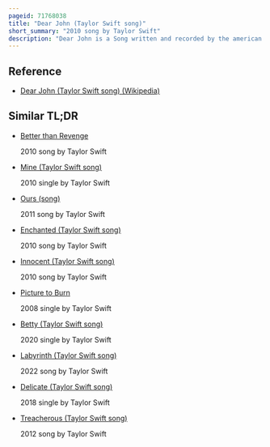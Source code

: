 ```yaml
---
pageid: 71768038
title: "Dear John (Taylor Swift song)"
short_summary: "2010 song by Taylor Swift"
description: "Dear John is a Song written and recorded by the american Singer-Songwriter Taylor Swift for her third Studio album Speak now. The Title references the dear John Letter which is a Letter written by his romantic Partner to a Man to inform him that their Relationship is over. The Lyrics describe a 19-year-old's Toxic and inappropriate Relationship with an older Man. Produced by Swift and Nathan Chapman, 'dear John' is a slow-burning Power ballad combining soft Rock, electric Blues, and Country Pop ; the Production incorporates electric Guitar Licks."
---
```


## Reference

- [Dear John (Taylor Swift song) (Wikipedia)](https://en.wikipedia.org/?curid=71768038)

## Similar TL;DR

- [Better than Revenge](/tldr/en/better-than-revenge)

  2010 song by Taylor Swift

- [Mine (Taylor Swift song)](/tldr/en/mine-taylor-swift-song)

  2010 single by Taylor Swift

- [Ours (song)](/tldr/en/ours-song)

  2011 song by Taylor Swift

- [Enchanted (Taylor Swift song)](/tldr/en/enchanted-taylor-swift-song)

  2010 song by Taylor Swift

- [Innocent (Taylor Swift song)](/tldr/en/innocent-taylor-swift-song)

  2010 song by Taylor Swift

- [Picture to Burn](/tldr/en/picture-to-burn)

  2008 single by Taylor Swift

- [Betty (Taylor Swift song)](/tldr/en/betty-taylor-swift-song)

  2020 single by Taylor Swift

- [Labyrinth (Taylor Swift song)](/tldr/en/labyrinth-taylor-swift-song)

  2022 song by Taylor Swift

- [Delicate (Taylor Swift song)](/tldr/en/delicate-taylor-swift-song)

  2018 single by Taylor Swift

- [Treacherous (Taylor Swift song)](/tldr/en/treacherous-taylor-swift-song)

  2012 song by Taylor Swift
